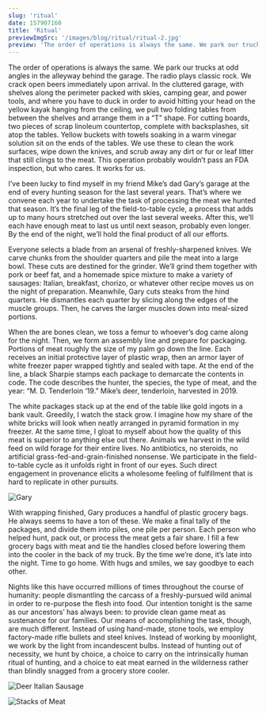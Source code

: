 ```yaml
---
slug: 'ritual'
date: 157907160
title: 'Ritual'
previewImgSrc: '/images/blog/ritual/ritual-2.jpg'
preview: 'The order of operations is always the same. We park our trucks at odd angles in the alleyway behind the garage. The radio plays classic rock. We crack open beers immediately upon arrival...'
---
```


The order of operations is always the same. We park our trucks at odd angles in the alleyway behind the garage. The radio plays classic rock. We crack open beers immediately upon arrival. In the cluttered garage, with shelves along the perimeter packed with skies, camping gear, and power tools, and where you have to duck in order to avoid hitting your head on the yellow kayak hanging from the ceiling, we pull two folding tables from between the shelves and arrange them in a “T” shape. For cutting boards, two pieces of scrap linoleum countertop, complete with backsplashes, sit atop the tables. Yellow buckets with towels soaking in a warm vinegar solution sit on the ends of the tables. We use these to clean the work surfaces, wipe down the knives, and scrub away any dirt or fur or leaf litter that still clings to the meat. This operation probably wouldn’t pass an FDA inspection, but who cares. It works for us.

I’ve been lucky to find myself in my friend Mike’s dad Gary’s garage at the end of every hunting season for the last several years. That’s where we convene each year to undertake the task of processing the meat we hunted that season. It’s the final leg of the field-to-table cycle, a process that adds up to many hours stretched out over the last several weeks. After this, we’ll each have enough meat to last us until next season, probably even longer. By the end of the night, we’ll hold the final product of all our efforts.

Everyone selects a blade from an arsenal of freshly-sharpened knives. We carve chunks from the shoulder quarters and pile the meat into a large bowl. These cuts are destined for the grinder. We’ll grind them together with pork or beef fat, and a homemade spice mixture to make a variety of sausages: Italian, breakfast, chorizo, or whatever other recipe moves us on the night of preparation. Meanwhile, Gary cuts steaks from the hind quarters. He dismantles each quarter by slicing along the edges of the muscle groups. Then, he carves the larger muscles down into meal-sized portions.

When the are bones clean, we toss a femur to whoever’s dog came along for the night. Then, we form an assembly line and prepare for packaging. Portions of meat roughly the size of my palm go down the line. Each receives an initial protective layer of plastic wrap, then an armor layer of white freezer paper wrapped tightly and sealed with tape. At the end of the line, a black Sharpie stamps each package to demarcate the contents in code. The code describes the hunter, the species, the type of meat, and the year: “M. D. Tenderloin ‘19.” Mike’s deer, tenderloin, harvested in 2019.

The white packages stack up at the end of the table like gold ingots in a bank vault. Greedily, I watch the stack grow. I imagine how my share of the white bricks will look when neatly arranged in pyramid formation in my freezer. At the same time, I gloat to myself about how the quality of this meat is superior to anything else out there. Animals we harvest in the wild feed on wild forage for their entire lives. No antibiotics, no steroids, no artificial grass-fed-and-grain-finished nonsense. We participate in the field-to-table cycle as it unfolds right in front of our eyes. Such direct engagement in provenance elicits a wholesome feeling of fulfillment that is hard to replicate in other pursuits.

![Gary](/images/blog/ritual/ritual-1.jpg)

With wrapping finished, Gary produces a handful of plastic grocery bags. He always seems to have a ton of these. We make a final tally of the packages, and divide them into piles, one pile per person. Each person who helped hunt, pack out, or process the meat gets a fair share. I fill a few grocery bags with meat and tie the handles closed before lowering them into the cooler in the back of my truck. By the time we’re done, it’s late into the night. Time to go home. With hugs and smiles, we say goodbye to each other.

Nights like this have occurred millions of times throughout the course of humanity: people dismantling the carcass of a freshly-pursued wild animal in order to re-purpose the flesh into food. Our intention tonight is the same as our ancestors’ has always been: to provide clean game meat as sustenance for our families. Our means of accomplishing the task, though, are much different. Instead of using hand-made, stone tools, we employ factory-made rifle bullets and steel knives. Instead of working by moonlight, we work by the light from incandescent bulbs. Instead of hunting out of necessity, we hunt by choice, a choice to carry on the intrinsically human ritual of hunting, and a choice to eat meat earned in the wilderness rather than blindly snagged from a grocery store cooler.

![Deer Italian Sausage](/images/blog/ritual/ritual-3.jpg)

![Stacks of Meat](/images/blog/ritual/ritual-4.jpg)
